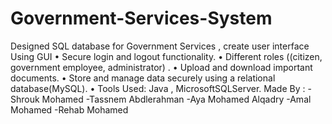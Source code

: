# Government-Services-System
Designed SQL database for Government Services , create user interface Using GUI
• Secure login and logout functionality.
• Different roles ((citizen, government employee, administrator) .
• Upload and download important documents.
• Store and manage data securely using a relational database(MySQL).
• Tools Used: Java , MicrosoftSQLServer.
Made By :
-Shrouk Mohamed
-Tassnem Abdlerahman 
-Aya Mohamed Alqadry
-Amal Mohamed
-Rehab Mohamed 
